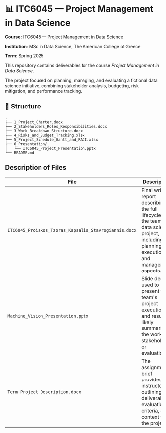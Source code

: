 # 📊 ITC6045 — Project Management in Data Science
**Course:** ITC6045 — Project Management in Data Science

**Institution**: MSc in Data Science, The American College of Greece  

**Term**: Spring 2025  

This repository contains deliverables for the course *Project Management in Data Science*. 

The project focused on planning, managing, and evaluating a fictional data science initiative, combining stakeholder analysis, budgeting, risk mitigation, and performance tracking.

## 📁 Structure

```plaintext
.
├── 1_Project_Charter.docx
├── 2_Stakeholders_Roles_Responsibilities.docx
├── 3_Work_Breakdown_Structure.docx
├── 4_Risks_and_Budget_Tracking.xlsx
├── 5_Project_Schedule_Gantt_and_RACI.xlsx
├── 6_Presentation/
│   └── ITC6045_Project_Presentation.pptx
└── README.md
```

## Description of Files
| File                                                  | Description                                                                                                                                   |
| ----------------------------------------------------- | --------------------------------------------------------------------------------------------------------------------------------------------- |
| `ITC6045_Proiskos_Tzoras_Kapsalis_Stavrogiannis.docx` | Final written report describing the full lifecycle of the team's data science project, including planning, execution, and management aspects. |
| `Machine_Vision_Presentation.pptx`                    | Slide deck used to present the team's project execution and results, likely summarizing the work for stakeholders or evaluation.              |
| `Term Project Description.docx`                       | The assignment brief provided by instructors, outlining deliverables, evaluation criteria, and context for the project.                       |
